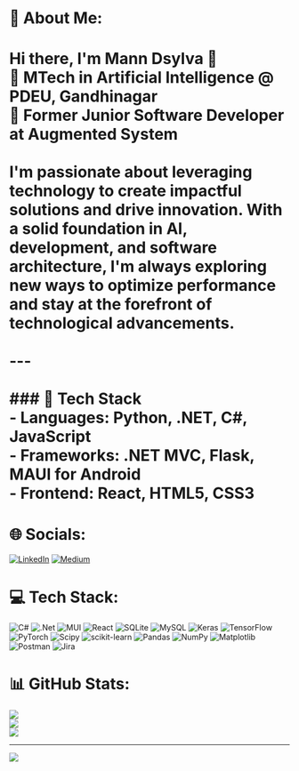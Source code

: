 # 💫 About Me:
# Hi there, I'm Mann Dsylva 👋<br>🌟 **MTech in Artificial Intelligence @ PDEU, Gandhinagar**  <br>🚀 **Former Junior Software Developer at Augmented System**<br><br>I'm passionate about leveraging technology to create impactful solutions and drive innovation. With a solid foundation in AI, development, and software architecture, I'm always exploring new ways to optimize performance and stay at the forefront of technological advancements.<br><br>---<br><br>### 🔧 Tech Stack<br>- **Languages**: Python, .NET, C#, JavaScript<br>- **Frameworks**: .NET MVC, Flask, MAUI for Android<br>- **Frontend**: React, HTML5, CSS3<br>

# 🌐 Socials:
[![LinkedIn](https://img.shields.io/badge/LinkedIn-%230077B5.svg?logo=linkedin&logoColor=white)](https://linkedin.com/in/mann-dsylva-97426a22a) [![Medium](https://img.shields.io/badge/Medium-12100E?logo=medium&logoColor=white)](https://medium.com/@Manndsylva) 

# 💻 Tech Stack:
![C#](https://img.shields.io/badge/c%23-%23239120.svg?style=flat&logo=csharp&logoColor=white) ![.Net](https://img.shields.io/badge/.NET-5C2D91?style=flat&logo=.net&logoColor=white) ![MUI](https://img.shields.io/badge/MUI-%230081CB.svg?style=flat&logo=mui&logoColor=white) ![React](https://img.shields.io/badge/react-%2320232a.svg?style=flat&logo=react&logoColor=%2361DAFB) ![SQLite](https://img.shields.io/badge/sqlite-%2307405e.svg?style=flat&logo=sqlite&logoColor=white) ![MySQL](https://img.shields.io/badge/mysql-4479A1.svg?style=flat&logo=mysql&logoColor=white) ![Keras](https://img.shields.io/badge/Keras-%23D00000.svg?style=flat&logo=Keras&logoColor=white) ![TensorFlow](https://img.shields.io/badge/TensorFlow-%23FF6F00.svg?style=flat&logo=TensorFlow&logoColor=white) ![PyTorch](https://img.shields.io/badge/PyTorch-%23EE4C2C.svg?style=flat&logo=PyTorch&logoColor=white) ![Scipy](https://img.shields.io/badge/SciPy-%230C55A5.svg?style=flat&logo=scipy&logoColor=%white) ![scikit-learn](https://img.shields.io/badge/scikit--learn-%23F7931E.svg?style=flat&logo=scikit-learn&logoColor=white) ![Pandas](https://img.shields.io/badge/pandas-%23150458.svg?style=flat&logo=pandas&logoColor=white) ![NumPy](https://img.shields.io/badge/numpy-%23013243.svg?style=flat&logo=numpy&logoColor=white) ![Matplotlib](https://img.shields.io/badge/Matplotlib-%23ffffff.svg?style=flat&logo=Matplotlib&logoColor=black) ![Postman](https://img.shields.io/badge/Postman-FF6C37?style=flat&logo=postman&logoColor=white) ![Jira](https://img.shields.io/badge/jira-%230A0FFF.svg?style=flat&logo=jira&logoColor=white)
# 📊 GitHub Stats:
![](https://github-readme-stats.vercel.app/api?username=Mann1903&theme=default&hide_border=false&include_all_commits=false&count_private=false)<br/>
![](https://github-readme-streak-stats.herokuapp.com/?user=Mann1903&theme=default&hide_border=false)<br/>
![](https://github-readme-stats.vercel.app/api/top-langs/?username=Mann1903&theme=default&hide_border=false&include_all_commits=false&count_private=false&layout=compact)

---
[![](https://visitcount.itsvg.in/api?id=Mann1903&icon=0&color=0)](https://visitcount.itsvg.in)

<!-- Proudly created with GPRM ( https://gprm.itsvg.in ) -->
